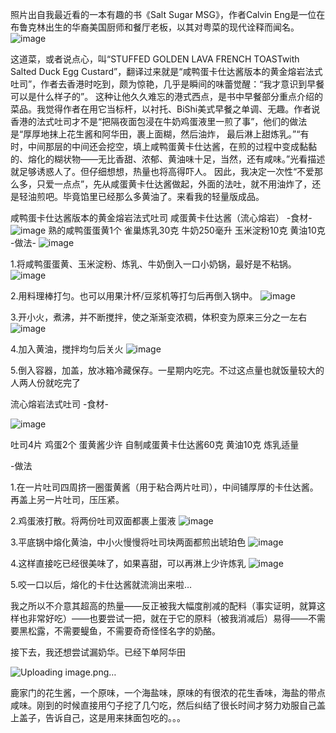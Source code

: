 照片出自我最近看的一本有趣的书《Salt Sugar MSG》，作者Calvin Eng是一位在布鲁克林出生的华裔美国厨师和餐厅老板，以其对粤菜的现代诠释而闻名。
![image](https://github.com/user-attachments/assets/6192b1b8-2d9a-4d25-9758-f6003b4a69a7)

这道菜，或者说点心，叫“STUFFED GOLDEN LAVA FRENCH TOASTwith Salted Duck Egg Custard”，翻译过来就是“咸鸭蛋卡仕达酱版本的黄金熔岩法式吐司”，作者去香港时吃到，颇为惊艳，几乎是瞬间的味蕾觉醒：“我才意识到早餐可以是什么样子的”。
这种让他久久难忘的港式西点，是书中早餐部分重点介绍的菜品。我觉得作者在用它当标杆，以衬托、BiShi美式早餐之单调、无趣。作者说香港的法式吐司才不是“把隔夜面包浸在牛奶鸡蛋液里一煎了事”，他们的做法是“厚厚地抹上花生酱和阿华田，裹上面糊，然后油炸，
最后淋上甜炼乳。”“有时，中间那层的中间还会挖空，填上咸鸭蛋黄卡仕达酱，在煎的过程中变成黏黏的、熔化的糊状物——无比香甜、浓郁、黄油味十足，当然，还有咸味。”光看描述就足够诱惑人了。但仔细想想，热量也将高得吓人。
因此，我决定一次性“不爱那么多，只爱一点点”，先从咸蛋黄卡仕达酱做起，外面的法吐，就不用油炸了，还是轻油煎吧。毕竟馅里已经那么多黄油了。来看我的轻量版成品。

咸鸭蛋卡仕达酱版本的黄金熔岩法式吐司
咸蛋黄卡仕达酱（流心熔岩）
-食材-
![image](https://github.com/user-attachments/assets/06fa7b85-765d-4a9e-a82d-e523d4c679f4)
熟的咸鸭蛋蛋黄1个
雀巢炼乳30克
牛奶250毫升
玉米淀粉10克
黄油10克
-做法-
![image](https://github.com/user-attachments/assets/4492b8dc-acfe-4ba2-92e5-eeb6fb1e8ca7)


1.将咸鸭蛋蛋黄、玉米淀粉、炼乳、牛奶倒入一口小奶锅，最好是不粘锅。
![image](https://github.com/user-attachments/assets/b91a6a66-4acf-4102-bbe7-798fc1a04431)

2.用料理棒打匀。也可以用果汁杯/豆浆机等打匀后再倒入锅中。
![image](https://github.com/user-attachments/assets/34f8d0f2-9b33-414a-bbc4-5151553468ac)

3.开小火，煮沸，并不断搅拌，使之渐渐变浓稠，体积变为原来三分之一左右
![image](https://github.com/user-attachments/assets/3c4bc277-8b9d-4f71-9751-cc67ef6ed25b)

4.加入黄油，搅拌均匀后关火
![image](https://github.com/user-attachments/assets/7dc5f73d-7656-4966-a5aa-cca39569c1ec)

5.倒入容器，加盖，放冰箱冷藏保存。一星期内吃完。不过这点量也就饭量较大的人两人份就吃完了

流心熔岩法式吐司
-食材-

![image](https://github.com/user-attachments/assets/e1521229-1f05-4e32-8d7e-2f3960f797f4)

吐司4片
鸡蛋2个
蛋黄酱少许
自制咸蛋黄卡仕达酱60克
黄油10克
炼乳适量


-做法

1.在一片吐司四周挤一圈蛋黄酱（用于粘合两片吐司），中间铺厚厚的卡仕达酱。再盖上另一片吐司，压压紧。

2.鸡蛋液打散。将两份吐司双面都裹上蛋液
![image](https://github.com/user-attachments/assets/7c62a342-013f-4340-a9b5-ccd1800f10ec)

3.平底锅中熔化黄油，中小火慢慢将吐司块两面都煎出琥珀色
![image](https://github.com/user-attachments/assets/6411f84a-13ba-4d59-a7a3-7a43be74404a)


4.这样直接吃已经很美味了，如果喜甜，可以再淋上少许炼乳
![image](https://github.com/user-attachments/assets/bbcfaa4d-9736-4383-bea1-81ee4ffffd4f)

5.咬一口以后，熔化的卡仕达酱就流淌出来啦…

我之所以不介意其超高的热量——反正被我大幅度削减的配料（事实证明，就算这样也非常好吃）——也要尝试一把，就在于它的原料（被我消减后）易得——不需要黑松露，不需要鳀鱼，不需要奇奇怪怪名字的奶酪。

接下去，我还想尝试漏奶华。已经下单阿华田


![Uploading image.png…]()


鹿家门的花生酱，一个原味，一个海盐味，原味的有很浓的花生香味，海盐的带点咸味。刚到的时候直接用勺子挖了几勺吃，然后纠结了很长时间才努力劝服自己盖上盖子，告诉自己，这是用来抹面包吃的。。。

